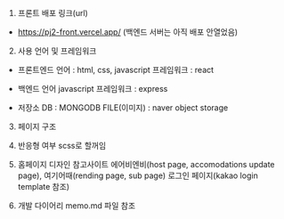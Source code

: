 1. 프론트 배포 링크(url)
  - https://pj2-front.vercel.app/
    (백엔드 서버는 아직 배포 안열었음)

2. 사용 언어 및 프레임워크
- 프론트엔드
  언어 : html, css, javascript
  프레임워크 : react

- 백엔드
  언어 javascript
  프레임워크 : express

- 저장소
  DB : MONGODB
  FILE(이미지) : naver object storage

3. 페이지 구조

4. 반응형 여부
  scss로 할꺼임

5. 홈페이지 디자인 참고사이트
  에어비엔비(host page, accomodations update page), 여기어때(rending page, sub page)
  로그인 페이지(kakao login template 참조)

6. 개발 다이어리
   memo.md 파일 참조
